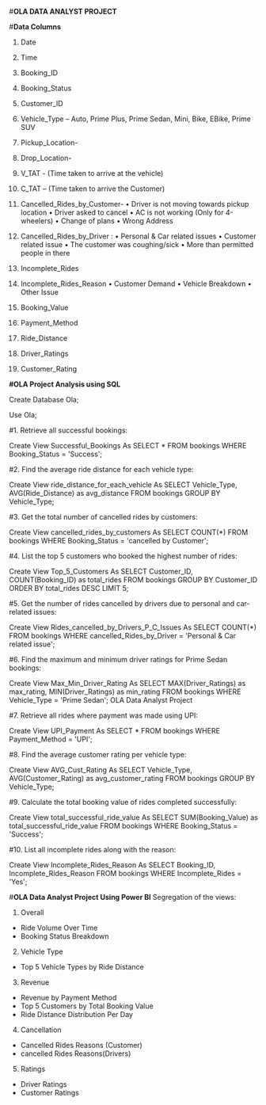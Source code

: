 
#**OLA DATA ANALYST PROJECT** 

#**Data Columns**
1. Date
2. Time
3. Booking_ID
4. Booking_Status
5. Customer_ID
6. Vehicle_Type – Auto, Prime Plus, Prime Sedan, Mini, Bike, EBike, Prime SUV
7. Pickup_Location- 
8. Drop_Location- 
9. V_TAT - (Time taken to arrive at the vehicle)
10. C_TAT – (Time taken to arrive the Customer)
11. Cancelled_Rides_by_Customer- 
•	Driver is not moving towards pickup location
•	Driver asked to cancel
•	AC is not working (Only for 4-wheelers)
•	Change of plans
•	Wrong Address

12. Cancelled_Rides_by_Driver :
•	  Personal & Car related issues
•	Customer related issue
•	The customer was coughing/sick
•	More than permitted people in there

13. Incomplete_Rides 
14. Incomplete_Rides_Reason
•	Customer Demand
•	Vehicle Breakdown
•	Other Issue

15. Booking_Value
16. Payment_Method
17. Ride_Distance
18. Driver_Ratings
19. Customer_Rating

**#OLA Project Analysis using SQL**

Create Database Ola;

Use Ola;

#1. Retrieve all successful bookings:

Create View Successful_Bookings As
SELECT * FROM bookings
WHERE Booking_Status = 'Success';

#2. Find the average ride distance for each vehicle type:

Create View ride_distance_for_each_vehicle As
SELECT Vehicle_Type, AVG(Ride_Distance)
as avg_distance FROM bookings
GROUP BY Vehicle_Type;

#3. Get the total number of cancelled rides by customers:

Create View cancelled_rides_by_customers As
SELECT COUNT(*) FROM bookings
WHERE Booking_Status = 'cancelled by Customer';

#4. List the top 5 customers who booked the highest number of rides:

Create View Top_5_Customers As
SELECT Customer_ID, COUNT(Booking_ID) as total_rides
FROM bookings
GROUP BY Customer_ID
ORDER BY total_rides DESC LIMIT 5;

#5. Get the number of rides cancelled by drivers due to personal and car-related issues:

Create View Rides_cancelled_by_Drivers_P_C_Issues As
SELECT COUNT(*) FROM bookings
WHERE cancelled_Rides_by_Driver = 'Personal & Car related issue';

#6. Find the maximum and minimum driver ratings for Prime Sedan bookings:

Create View Max_Min_Driver_Rating As
SELECT MAX(Driver_Ratings) as max_rating,
MIN(Driver_Ratings) as min_rating
FROM bookings WHERE Vehicle_Type = 'Prime Sedan';
OLA Data Analyst Project

#7. Retrieve all rides where payment was made using UPI:

Create View UPI_Payment As
SELECT * FROM bookings
WHERE Payment_Method = 'UPI';

#8. Find the average customer rating per vehicle type:

Create View AVG_Cust_Rating As
SELECT Vehicle_Type, AVG(Customer_Rating) as avg_customer_rating
FROM bookings
GROUP BY Vehicle_Type;

#9. Calculate the total booking value of rides completed successfully:

Create View total_successful_ride_value As
SELECT SUM(Booking_Value) as total_successful_ride_value
FROM bookings
WHERE Booking_Status = 'Success';

#10. List all incomplete rides along with the reason:

Create View Incomplete_Rides_Reason As
SELECT Booking_ID, Incomplete_Rides_Reason
FROM bookings
WHERE Incomplete_Rides = 'Yes';

#**OLA Data Analyst Project Using Power BI** 
Segregation of the views:
1. Overall
- Ride Volume Over Time
- Booking Status Breakdown
2. Vehicle Type
- Top 5 Vehicle Types by Ride Distance
3. Revenue
- Revenue by Payment Method
- Top 5 Customers by Total Booking Value
- Ride Distance Distribution Per Day
4. Cancellation
- Cancelled Rides Reasons (Customer)
- cancelled Rides Reasons(Drivers)
5. Ratings
- Driver Ratings
- Customer Ratings
